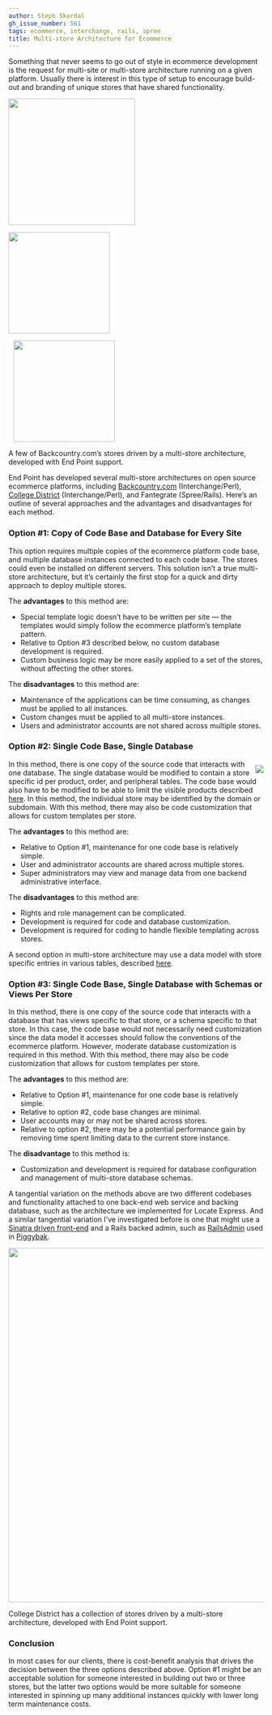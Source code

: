 ```yaml
---
author: Steph Skardal
gh_issue_number: 561
tags: ecommerce, interchange, rails, spree
title: Multi-store Architecture for Ecommerce
---
```


Something that never seems to go out of style in ecommerce development is the request for multi-site or multi-store architecture running on a given platform. Usually there is interest in this type of setup to encourage build-out and branding of unique stores that have shared functionality.

<a href="http://www.backcountry.com/"><img src="/blog/2012/02/29/multi-store-architecture-ecommerce/image-0.gif" style="padding-right: 10px" width="250"/></a>

<a href="http://www.steepandcheap.com/"><img border="0" src="http://www.steepandcheap.com/images/steepcheap/header/logo.png" width="200"/></a>

<img src="/blog/2012/02/29/multi-store-architecture-ecommerce/image-1.gif" style="padding-left: 10px" width="200"/>

A few of Backcountry.com’s stores driven by a multi-store architecture, developed with End Point support.

End Point has developed several multi-store architectures on open source ecommerce platforms, including [Backcountry.com](http://www.backcountry.com/) (Interchange/Perl), [College District](http://www.collegedistrict.com/) (Interchange/Perl), and Fantegrate (Spree/Rails). Here’s an outline of several approaches and the advantages and disadvantages for each method.

### Option #1: Copy of Code Base and Database for Every Site

This option requires multiple copies of the ecommerce platform code base, and multiple database instances connected to each code base. The stores could even be installed on different servers. This solution isn’t a true multi-store architecture, but it’s certainly the first stop for a quick and dirty approach to deploy multiple stores.

The **advantages** to this method are:

- Special template logic doesn’t have to be written per site — the templates would simply follow the ecommerce platform’s template pattern.
- Relative to Option #3 described below, no custom database development is required.
- Custom business logic may be more easily applied to a set of the stores, without affecting the other stores.

The **disadvantages** to this method are:

- Maintenance of the applications can be time consuming, as changes must be applied to all instances.
- Custom changes must be applied to all multi-store instances.
- Users and administrator accounts are not shared across multiple stores.

### Option #2: Single Code Base, Single Database

<img src="/blog/2012/02/29/multi-store-architecture-ecommerce/image-2.png" style="padding: 10px 0 0 10px; float: right;"/>

In this method, there is one copy of the source code that interacts with one database. The single database would be modified to contain a store specific id per product, order, and peripheral tables. The code base would also have to be modified to be able to limit the visible products described [here](/blog/2010/05/24/spree-multi-store-architecture). In this method, the individual store may be identified by the domain or subdomain. With this method, there may also be code customization that allows for custom templates per store.

The **advantages** to this method are:

- Relative to Option #1, maintenance for one code base is relatively simple.
- User and administrator accounts are shared across multiple stores.
- Super administrators may view and manage data from one backend administrative interface.

The **disadvantages** to this method are:

- Rights and role management can be complicated.
- Development is required for code and database customization.
- Development is required for coding to handle flexible templating across stores.

A second option in multi-store architecture may use a data model with store specific entries in various tables, described [here](/blog/2010/05/24/spree-multi-store-architecture).

### Option #3: Single Code Base, Single Database with Schemas or Views Per Store

In this method, there is one copy of the source code that interacts with a database that has views specific to that store, or a schema specific to that store. In this case, the code base would not necessarily need customization since the data model it accesses should follow the conventions of the ecommerce platform. However, moderate database customization is required in this method. With this method, there may also be code customization that allows for custom templates per store.

The **advantages** to this method are:

- Relative to Option #1, maintenance for one code base is relatively simple.
- Relative to option #2, code base changes are minimal.
- User accounts may or may not be shared across stores.
- Relative to option #2, there may be a potential performance gain by removing time spent limiting data to the current store instance.

The **disadvantage** to this method is:

- Customization and development is required for database configuration and management of multi-store database schemas.

A tangential variation on the methods above are two different codebases and functionality attached to one back-end web service and backing database, such as the architecture we implemented for Locate Express. And a similar tangential variation I’ve investigated before is one that might use a [Sinatra driven front-end](/blog/2011/03/04/ecommerce-sinatra-shopping-cart) and a Rails backed admin, such as [RailsAdmin](https://github.com/sferik/rails_admin) used in [Piggybak](/blog/2012/01/06/piggybak-mountable-ecommerce-ruby-on).

<a href="http://www.collegedistrict.com/"><img src="/blog/2012/02/29/multi-store-architecture-ecommerce/image-3.png" width="700"/></a>

College District has a collection of stores driven by a multi-store architecture, developed with End Point support.

### Conclusion

In most cases for our clients, there is cost-benefit analysis that drives the decision between the three options described above. Option #1 might be an acceptable solution for someone interested in building out two or three stores, but the latter two options would be more suitable for someone interested in spinning up many additional instances quickly with lower long term maintenance costs.


